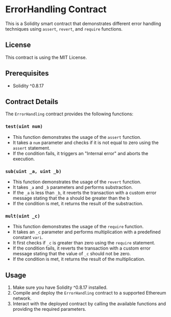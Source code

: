 # ErrorHandling Contract

This is a Solidity smart contract that demonstrates different error handling techniques using `assert`, `revert`, and `require` functions.

## License

This contract is using the MIT License.

## Prerequisites

- Solidity ^0.8.17

## Contract Details

The `ErrorHandling` contract provides the following functions:

### `test(uint num)`

- This function demonstrates the usage of the `assert` function.
- It takes a `num` parameter and checks if it is not equal to zero using the `assert` statement.
- If the condition fails, it triggers an "Internal error" and aborts the execution.

### `sub(uint _a, uint _b)`

- This function demonstrates the usage of the `revert` function.
- It takes `_a` and `_b` parameters and performs substraction.
- If the `_a` is less than `_b`, it reverts the transaction with a custom error message stating that the a should be greater than the b
- If the condition is met, it returns the result of the substraction.

### `mult(uint _c)`

- This function demonstrates the usage of the `require` function.
- It takes an `_c` parameter and performs multiplication with a predefined constant `vari`.
- It first checks if `_c` is greater than zero using the `require` statement.
- If the condition fails, it reverts the transaction with a custom error message stating that the value of `_c` should not be zero.
- If the condition is met, it returns the result of the multiplication.

## Usage

1. Make sure you have Solidity ^0.8.17 installed.
2. Compile and deploy the `ErrorHandling` contract to a supported Ethereum network.
3. Interact with the deployed contract by calling the available functions and providing the required parameters.
